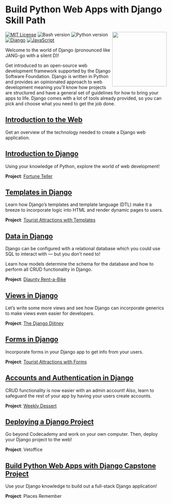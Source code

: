 # Build Python Web Apps with Django Skill Path

[<img src="https://github.com/Codecademy/learn-cpp/blob/master/logo.png" align="right" width=170;>](https://www.codecademy.com)

<!-- [![](https://img.shields.io/badge/language-English-blue.svg)](./README.md) -->

[![MIT License](https://img.shields.io/badge/License-MIT-yellow.svg)](https://opensource.org/licenses/MIT)
![Bash version](https://img.shields.io/badge/Bash-4.4+-blue.svg)
![Python version](https://img.shields.io/badge/Python-3.9-blue.svg)
[![Django](https://img.shields.io/badge/Django-3.2.9-green)](https://www.djangoproject.com/)
[![JavaScript](https://img.shields.io/badge/JavaScript-ES6-yellow)](https://developer.mozilla.org/en-US/docs/Web/JavaScript)

Welcome to the world of Django (pronounced like JANG-go with a silent D)!

Get introduced to an open-source web development framework supported by the Django Software Foundation. Django is written in Python and provides an opinionated approach to web development meaning you'll know how projects are structured and have a general set of guidelines for how to bring your apps to life. Django comes with a lot of tools already provided, so you can pick and choose what you need to get the job done.

## [Introduction to the Web](1-django-introduction-to-the-web)

Get an overview of the technology needed to create a Django web application.

## [Introduction to Django](2-introduction-to-django)

Using your knowledge of Python, explore the world of web development!

**Project**: [Fortune Teller](2-introduction-to-django/fortuneteller)

## [Templates in Django](3-templates-in-django)

Learn how Django’s templates and template language (DTL) make it a breeze to incorporate logic into HTML and render dynamic pages to users.

**Project**: [Tourist Attractions with Templates](3-templates-in-django/touristAttractions)

## [Data in Django](4-data-in-django)

Django can be configured with a relational database which you could use SQL to interact with — but you don’t need to!

Learn how models determine the schema for the database and how to perform all CRUD functionality in Django.

**Project**: [Djaunty Rent-a-Bike](4-data-in-django/BikeRental)

## [Views in Django](5-views-in-django)

Let’s write some more views and see how Django can incorporate generics to make views even easier for developers.

**Project**: [The Django Djitney](5-views-in-django/djangodjitney)

## [Forms in Django](6-forms-in-django)

Incorporate forms in your Django app to get info from your users.

**Project**: [Tourist Attractions with Forms](6-forms-in-django/touristAttractions)

## [Accounts and Authentication in Django](7-accounts-and-authentication-in-django)

CRUD functionality is now easier with an admin account! Also, learn to safeguard the rest of your app by having your users create accounts.

**Project**: [Weekly Dessert](7-accounts-and-authentication-in-django/cafeteria)

## [Deploying a Django Project](8-deploying-a-django-project)

Go beyond Codecademy and work on your own computer. Then, deploy your Django project to the web!

**Project**: Vetoffice

## [Build Python Web Apps with Django Capstone Project](9-django-capstone-project)

Use your Django knowledge to build out a full-stack Django application!

**Project**: Places Remember